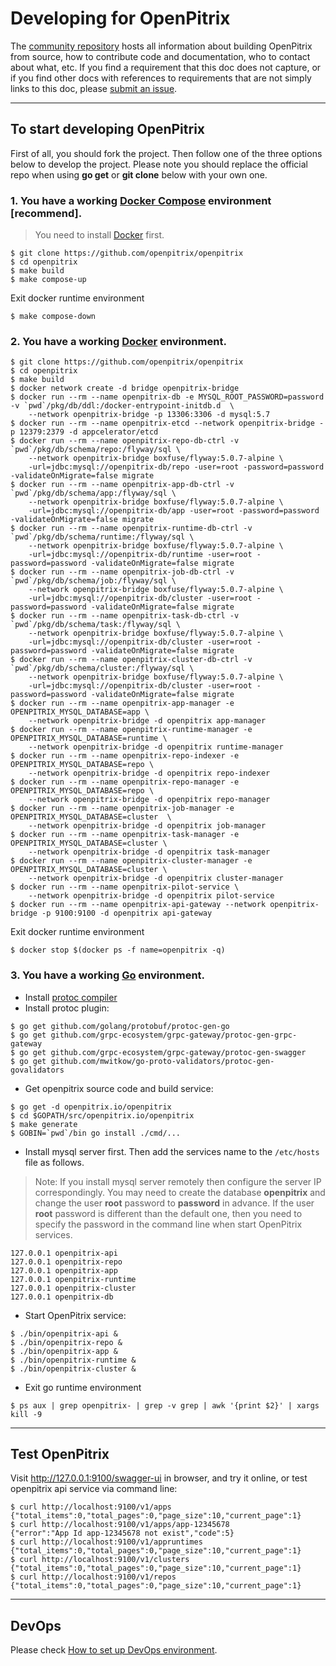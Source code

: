 # Developing for OpenPitrix

The [community repository](https://github.com/openpitrix) hosts all information about
building OpenPitrix from source, how to contribute code and documentation, who to contact about what, etc. If you find a requirement that this doc does not capture, or if you find other docs with references to requirements that are not simply links to this doc, please [submit an issue](https://github.com/openpitrix/openpitrix/issues/new).

----

## To start developing OpenPitrix

First of all, you should fork the project. Then follow one of the three options below to develop the project. Please note you should replace the official repo when using __go get__ or __git clone__ below with your own one.

### 1. You have a working [Docker Compose](https://docs.docker.com/compose/install) environment [recommend].
>You need to install [Docker](https://docs.docker.com/engine/installation/) first.

```shell
$ git clone https://github.com/openpitrix/openpitrix
$ cd openpitrix
$ make build
$ make compose-up
```

Exit docker runtime environment
```shell
$ make compose-down
```

### 2. You have a working [Docker](https://docs.docker.com/engine/installation/) environment.

```shell
$ git clone https://github.com/openpitrix/openpitrix
$ cd openpitrix
$ make build
$ docker network create -d bridge openpitrix-bridge
$ docker run --rm --name openpitrix-db -e MYSQL_ROOT_PASSWORD=password -v `pwd`/pkg/db/ddl:/docker-entrypoint-initdb.d  \
	--network openpitrix-bridge -p 13306:3306 -d mysql:5.7
$ docker run --rm --name openpitrix-etcd --network openpitrix-bridge -p 12379:2379 -d appcelerator/etcd
$ docker run --rm --name openpitrix-repo-db-ctrl -v `pwd`/pkg/db/schema/repo:/flyway/sql \
	--network openpitrix-bridge boxfuse/flyway:5.0.7-alpine \
	-url=jdbc:mysql://openpitrix-db/repo -user=root -password=password -validateOnMigrate=false migrate
$ docker run --rm --name openpitrix-app-db-ctrl -v `pwd`/pkg/db/schema/app:/flyway/sql \
	--network openpitrix-bridge boxfuse/flyway:5.0.7-alpine \
	-url=jdbc:mysql://openpitrix-db/app -user=root -password=password -validateOnMigrate=false migrate
$ docker run --rm --name openpitrix-runtime-db-ctrl -v `pwd`/pkg/db/schema/runtime:/flyway/sql \
	--network openpitrix-bridge boxfuse/flyway:5.0.7-alpine \
	-url=jdbc:mysql://openpitrix-db/runtime -user=root -password=password -validateOnMigrate=false migrate
$ docker run --rm --name openpitrix-job-db-ctrl -v `pwd`/pkg/db/schema/job:/flyway/sql \
	--network openpitrix-bridge boxfuse/flyway:5.0.7-alpine \
	-url=jdbc:mysql://openpitrix-db/cluster -user=root -password=password -validateOnMigrate=false migrate
$ docker run --rm --name openpitrix-task-db-ctrl -v `pwd`/pkg/db/schema/task:/flyway/sql \
	--network openpitrix-bridge boxfuse/flyway:5.0.7-alpine \
	-url=jdbc:mysql://openpitrix-db/cluster -user=root -password=password -validateOnMigrate=false migrate
$ docker run --rm --name openpitrix-cluster-db-ctrl -v `pwd`/pkg/db/schema/cluster:/flyway/sql \
	--network openpitrix-bridge boxfuse/flyway:5.0.7-alpine \
	-url=jdbc:mysql://openpitrix-db/cluster -user=root -password=password -validateOnMigrate=false migrate
$ docker run --rm --name openpitrix-app-manager -e OPENPITRIX_MYSQL_DATABASE=app \
	--network openpitrix-bridge -d openpitrix app-manager
$ docker run --rm --name openpitrix-runtime-manager -e OPENPITRIX_MYSQL_DATABASE=runtime \
	--network openpitrix-bridge -d openpitrix runtime-manager
$ docker run --rm --name openpitrix-repo-indexer -e OPENPITRIX_MYSQL_DATABASE=repo \
	--network openpitrix-bridge -d openpitrix repo-indexer
$ docker run --rm --name openpitrix-repo-manager -e OPENPITRIX_MYSQL_DATABASE=repo \
	--network openpitrix-bridge -d openpitrix repo-manager
$ docker run --rm --name openpitrix-job-manager -e OPENPITRIX_MYSQL_DATABASE=cluster  \
	--network openpitrix-bridge -d openpitrix job-manager
$ docker run --rm --name openpitrix-task-manager -e OPENPITRIX_MYSQL_DATABASE=cluster \
	--network openpitrix-bridge -d openpitrix task-manager
$ docker run --rm --name openpitrix-cluster-manager -e OPENPITRIX_MYSQL_DATABASE=cluster \
	--network openpitrix-bridge -d openpitrix cluster-manager
$ docker run --rm --name openpitrix-pilot-service \
	--network openpitrix-bridge -d openpitrix pilot-service
$ docker run --rm --name openpitrix-api-gateway --network openpitrix-bridge -p 9100:9100 -d openpitrix api-gateway
```

Exit docker runtime environment
```shell
$ docker stop $(docker ps -f name=openpitrix -q)
```

### 3. You have a working [Go](prereqs.md#setting-up-go) environment.

- Install [protoc compiler](https://github.com/google/protobuf/releases/)
- Install protoc plugin:

```shell
$ go get github.com/golang/protobuf/protoc-gen-go
$ go get github.com/grpc-ecosystem/grpc-gateway/protoc-gen-grpc-gateway
$ go get github.com/grpc-ecosystem/grpc-gateway/protoc-gen-swagger
$ go get github.com/mwitkow/go-proto-validators/protoc-gen-govalidators
```

- Get openpitrix source code and build service:

```shell
$ go get -d openpitrix.io/openpitrix
$ cd $GOPATH/src/openpitrix.io/openpitrix
$ make generate
$ GOBIN=`pwd`/bin go install ./cmd/...
```

- Install mysql server first. Then add the services name to the `/etc/hosts` file as follows.
>Note: If you install mysql server remotely then configure the server IP correspondingly. You may
need to create the database __openpitrix__ and change the user __root__ password to __password__ in advance. If the user __root__ password is different than the default one, then you need to specify the password in the command line when start OpenPitrix services.

```
127.0.0.1 openpitrix-api
127.0.0.1 openpitrix-repo
127.0.0.1 openpitrix-app
127.0.0.1 openpitrix-runtime
127.0.0.1 openpitrix-cluster
127.0.0.1 openpitrix-db
```

- Start OpenPitrix service:

```shell
$ ./bin/openpitrix-api &
$ ./bin/openpitrix-repo &
$ ./bin/openpitrix-app &
$ ./bin/openpitrix-runtime &
$ ./bin/openpitrix-cluster &
```

- Exit go runtime environment
```shell
$ ps aux | grep openpitrix- | grep -v grep | awk '{print $2}' | xargs kill -9
```

----

## Test OpenPitrix

Visit http://127.0.0.1:9100/swagger-ui in browser, and try it online, or test openpitrix api service via command line:

```shell
$ curl http://localhost:9100/v1/apps
{"total_items":0,"total_pages":0,"page_size":10,"current_page":1}
$ curl http://localhost:9100/v1/apps/app-12345678
{"error":"App Id app-12345678 not exist","code":5}
$ curl http://localhost:9100/v1/appruntimes
{"total_items":0,"total_pages":0,"page_size":10,"current_page":1}
$ curl http://localhost:9100/v1/clusters
{"total_items":0,"total_pages":0,"page_size":10,"current_page":1}
$ curl http://localhost:9100/v1/repos
{"total_items":0,"total_pages":0,"page_size":10,"current_page":1}
```

----

## DevOps

Please check [How to set up DevOps environment](devops.md).
